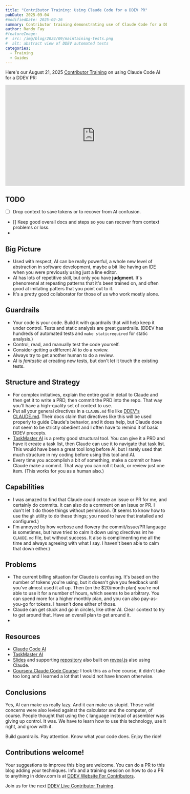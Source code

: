 ```yaml
---
title: "Contributor Training: Using Claude Code for a DDEV PR"
pubDate: 2025-09-04
#modifiedDate: 2025-02-26
summary: Contributor training demonstrating use of Claude Code for a DDEV PR.
author: Randy Fay
#featureImage:
#  src: /img/blog/2024/09/maintaining-tests.png
#  alt: abstract view of DDEV automated tests
categories:
  - Training
  - Guides
---
```


Here's our August 21, 2025 [Contributor Training](/blog/category/training) on using Claude Code AI for a DDEV PR:

<div class="video-container">
<iframe width="560" height="315" src="https://www.youtube.com/embed/sUSHF4V7yzs?si=t102XbCqHz6XBJvF" title="YouTube video player" frameborder="0" allow="accelerometer; autoplay; clipboard-write; encrypted-media; gyroscope; picture-in-picture; web-share" referrerpolicy="strict-origin-when-cross-origin" allowfullscreen></iframe>
</div>

## TODO

- [ ] Drop context to save tokens or to recover from AI confusion.
- [] Keep good overall docs and steps so you can recover from context problems or loss.
- 

## Big Picture

- Used with respect, AI can be really powerful, a whole new level of abstraction in software development, maybe a bit like having an IDE when you were previously using just a line editor.
- AI has lots of repetitive skill, but only you have **judgment**. It's phenomenal at repeating patterns that it's been trained on, and often good at imitating patters that you point out to it. 
- It's a pretty good collaborator for those of us who work mostly alone.

## Guardrails

- Your code is your code. Build it with guardrails that will help keep it under control. Tests and static analysis are great guardrails. (DDEV has hundreds of automated tests and `make staticrequired` for static analysis.)
- Control, read, and manually test the code yourself.
- Consider getting a different AI to do a review.
- Always try to get another human to do a review.
- AI is *fantastic* at creating new tests, but don't let it touch the existing tests.

## Structure and Strategy

- For complex initiatives, explain the entire goal in detail to Claude and then get it to write a PRD, then commit the PRD into the repo. That way you'll have a high-quality set of context to use.
- Put all your general directives in a `CLAUDE.md` file like [DDEV's CLAUDE.md](https://github.com/ddev/ddev/blob/main/CLAUDE.md). Their docs claim that directives like this will be used properly to guide Claude's behavior, and it does help, but Claude does not seem to be strictly obedient and I often have to remind it of basic DDEV precepts.
- [TaskMaster AI](https://www.task-master.dev/) is a pretty good structural tool. You can give it a PRD and have it create a task list, then Claude can use it to navigate that task list. This would have been a great tool long before AI, but I rarely used that much structure in my coding before using this tool and AI.
- Every time you accomplish a bit of something, make a commit or have Claude make a commit. That way you can roll it back, or review just one item. (This works for you as a human also.)

## Capabilities

- I was amazed to find that Claude could create an issue or PR for me, and certainly do commits. It can also do a comment on an issue or PR. I don't let it do those things without permission. (It seems to know how to use the `gh` utility to do these things; you need to have that installed and configured.)
- I'm annoyed by how verbose and flowery the commit/issue/PR language is sometimes, but have tried to calm it down using directives int he `CLAUDE.md` file, but without success. It also is complimenting me all the time and always agreeing with what I say. I haven't been able to calm that down either.)

## Problems

- The current billing situation for Claude is confusing. It's based on the number of tokens you're using, but it doesn't give you feedback until you've almost used it all up. Then (on the $20/month plan) you're not able to use it for a number of hours, which seems to be arbitrary. You can spend more for a higher monthly plan, and you can also pay-as-you-go for tokens. I haven't done either of those.
- Claude can get stuck and go in circles, like other AI. Clear context to try to get around that. Have an overall plan to get around it.
- 

## Resources

- [Claude Code AI](https://www.anthropic.com/claude-code)
- [TaskMaster AI](https://www.task-master.dev/)
- [Slides](https://rfay.github.io/ddev-claude-presentation/) and supporting [repository](https://github.com/rfay/ddev-claude-presentation) also built on [reveal.js](https://revealjs.com/) also using Claude.
- [Coursera Claude Code Course](https://www.coursera.org/learn/claude-code): I took this as a free course; it didn't take too long and I learned a lot that I would not have known otherwise.

## Conclusions

Yes, AI can make us really lazy. And it can make us stupid. Those valid concerns were also levied against the calculator and the computer, of course. People thought that using the `C` language instead of assembler was giving up control. It was. We have to learn how to use this technology, use it right, and grow with it.

Build guardrails. Pay attention. Know what your code does. Enjoy the ride!

## Contributions welcome!

Your suggestions to improve this blog are welcome. You can do a PR to this blog adding your techniques. Info and a training session on how to do a PR to anything in ddev.com is at [DDEV Website For Contributors](ddev-website-for-contributors.md).

Join us for the next [DDEV Live Contributor Training](ddev-september-2025-newsletter.md).
